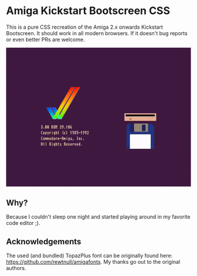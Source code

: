 # Amiga Kickstart Bootscreen CSS

This is a pure CSS recreation of the Amiga 2.x onwards Kickstart Bootscreen. It
should work in all modern browsers. If it doesn't bug reports or even better
PRs are welcome.

![](docs/preview.gif)

## Why?

Because I couldn't sleep one night and started playing around in my favorite
code editor ;).

## Acknowledgements

The used (and bundled) TopazPlus font can be originally found here:
<https://github.com/rewtnull/amigafonts>. My thanks go out to the original
authors.
